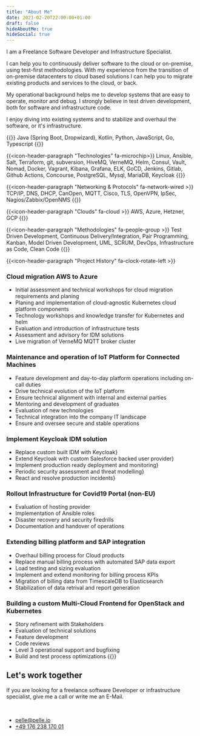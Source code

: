 ```yaml
---
title: "About Me"
date: 2021-02-20T22:00:00+01:00
draft: false
hideAboutMe: true
hideSocial: true
---
```


I am a Freelance Software Developer and Infrastructure Specialist. 

I can help you to continuously deliver software to the cloud or on-premise, using test-first methodologies. With my experience from the transition of on-premise datacenters to cloud based solutions I can help you to migrate existing products and services to the cloud, or back.

My operational background helps me to develop systems that are easy to operate, monitor and debug. I strongly believe in test driven development, both for software and infrastructure code.

I enjoy diving into existing systems and to stabilize and overhaul the software, or it's infrastructure. 

{{<icon-header-paragraph Ecosystems fa-leaf>}}
Java (Spring Boot, Dropwizard), Kotlin, Python, JavaScript, Go, Typescript
{{</icon-header-paragraph>}}

{{<icon-header-paragraph "Technologies" fa-microchip>}}
Linux, Ansible, Salt, Terraform, git, subversion, HiveMQ, VerneMQ, Helm, Consul, Vault, Nomad, Docker, Vagrant, Kibana, Grafana,
ELK, GoCD, Jenkins, Gitlab, Github Actions, Concourse, PostgreSQL, Mysql, MariaDB, Keycloak
{{</icon-header-paragraph>}}

{{<icon-header-paragraph "Networking & Protocols" fa-network-wired >}}
TCP/IP, DNS, DHCP, CanOpen, MQTT, Cisco, TLS, OpenVPN, IpSec, Nagios/Zabbix/OpenNMS
{{</icon-header-paragraph>}}

{{<icon-header-paragraph "Clouds" fa-cloud >}}
AWS, Azure, Hetzner, GCP
{{</icon-header-paragraph>}}

{{<icon-header-paragraph "Methodologies" fa-people-group >}}
Test Driven Development, Continuous Delivery/Integration, Pair Programming, Kanban, Model Driven Development, UML, SCRUM,
DevOps, Infrastructure as Code, Clean Code
{{</icon-header-paragraph>}}

{{<icon-header-paragraph "Project History" fa-clock-rotate-left >}}

### Cloud migration AWS to Azure

* Initial assessment and technical workshops for cloud migration requirements and planing
* Planing and implementation of cloud-agnostic Kubernetes cloud platform components
* Technology workshops and knowledge transfer for Kubernetes and helm
* Evaluation and introduction of infrastructure tests
* Assessment and advisory for IDM solutions
* Live migration of VerneMQ MQTT broker cluster

### Maintenance and operation of IoT Platform for Connected Machines

* Feature development and day-to-day platform operations including on-call duties
* Drive technical evolution of the IoT platform
* Ensure technical alignment with internal and external parties
* Mentoring and development of graduates
* Evaluation of new technologies
* Technical integration into the company IT landscape
* Ensure and oversee secure and stable operations

### Implement Keycloak IDM solution

* Replace custom built IDM with Keycloak}
* Extend Keycloak with custom Salesforce backed user provider}
* Implement production ready deployment and monitoring}
* Periodic security assessment and threat modelling}
* React and resolve production incidents}

### Rollout Infrastructure for Covid19 Portal (non-EU)

* Evaluation of hosting provider
* Implementation of Ansible roles
* Disaster recovery and security firedrills
* Documentation and handover of operations


### Extending billing platform and SAP integration

* Overhaul billing process for Cloud products
* Replace manual billing process with automated SAP data export
* Load testing and sizing evaluation
* Implement and extend monitoring for billing process KPIs
* Migration of billing data from TimescaleDB to Elasticsearch
* Stabilization of data retrival and report generation

### Building a custom Multi-Cloud Frontend for OpenStack and Kubernetes

* Story refinement with Stakeholders
* Evaluation of technical solutions
* Feature development
* Code reviews
* Level 3 operational support and bugfixing
* Build and test process optimizations
{{</icon-header-paragraph>}}

## Let's work together

If you are looking for a freelance software Developer or infrastructure specialist, give me a call or write me an E-Mail.

<br />

<ul class="list-group list-no-style list-group-horizontal justify-content-center gap-3">
    <li>
        <a class="text-nowrap" href="mailto:pelle@pelle.io" title="Email me">
            <span class="fa-stack fa-lg">
                <i class="fas fa-circle fa-stack-2x"></i>
                <i class="fas fa-envelope fa-stack-1x fa-inverse"></i>
            </span>
            pelle@pelle.io
        </a>
    </li>
    <li>
        <a class="text-nowrap" href="tel:+49%20176%20238%20170%2001" title="Call me">
            <span class="fa-stack fa-lg">
                <i class="fas fa-circle fa-stack-2x"></i>
                <i class="fas fa-phone fa-stack-1x fa-inverse"></i>
            </span>
            +49 176 238 170 01
        </a>
    </li>
</ul>
